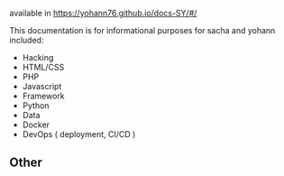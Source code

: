 available in https://yohann76.github.io/docs-SY/#/

This documentation is for informational purposes for sacha and yohann
included:

- Hacking
- HTML/CSS
- PHP
- Javascript
- Framework
- Python
- Data
- Docker
- DevOps ( deployment, CI/CD )

## Other
